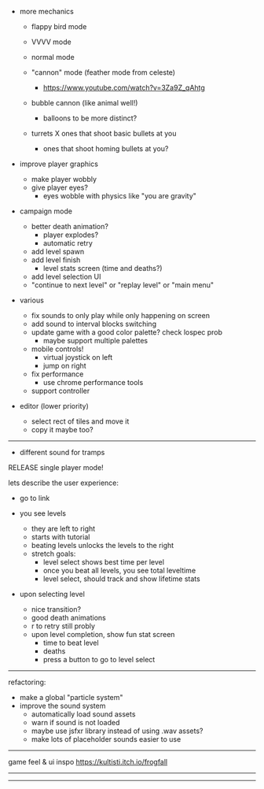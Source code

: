 - more mechanics
  - flappy bird mode
  - VVVV mode
  - normal mode
  - "cannon" mode (feather mode from celeste)
    - https://www.youtube.com/watch?v=3Za9Z_qAhtg
  - bubble cannon (like animal well!)
    - balloons to be more distinct?

  - turrets
    X ones that shoot basic bullets at you
    - ones that shoot homing bullets at you?

- improve player graphics
  - make player wobbly
  - give player eyes?
    - eyes wobble with physics like "you are gravity"

- campaign mode
  - better death animation?
    - player explodes?
    - automatic retry
  - add level spawn
  - add level finish
    - level stats screen (time and deaths?)
  - add level selection UI
  - "continue to next level" or "replay level" or "main menu"

- various
  - fix sounds to only play while only happening on screen
  - add sound to interval blocks switching
  - update game with a good color palette? check lospec prob
    - maybe support multiple palettes
  - mobile controls!
    - virtual joystick on left
    - jump on right
  - fix performance
    - use chrome performance tools
  - support controller

- editor (lower priority)
  - select rect of tiles and move it
  - copy it maybe too?

---

- different sound for tramps

RELEASE single player mode!

lets describe the user experience:

- go to link
- you see levels
  - they are left to right
  - starts with tutorial
  - beating levels unlocks the levels to the right
  - stretch goals:
    - level select shows best time per level
    - once you beat all levels, you see total leveltime
    - level select, should track and show lifetime stats

- upon selecting level
  - nice transition?
  - good death animations
  - r to retry still probly
  - upon level completion, show fun stat screen
    - time to beat level
    - deaths
    - press a button to go to level select

---

refactoring:
- make a global "particle system"
- improve the sound system
  - automatically load sound assets
  - warn if sound is not loaded
  - maybe use jsfxr library instead of using .wav assets?
  - make lots of placeholder sounds easier to use

---

game feel & ui inspo https://kultisti.itch.io/frogfall

---
---
